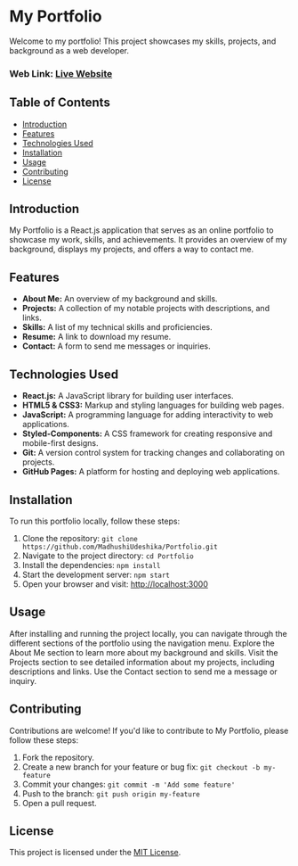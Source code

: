 # My Portfolio
Welcome to my portfolio! This project showcases my skills, projects, and background as a web developer.

### Web Link: [Live Website](https://madhushiudeshika.github.io/Portfolio/)

## Table of Contents
- [Introduction](#introduction)
- [Features](#features)
- [Technologies Used](#technologies-used)
- [Installation](#installation)
- [Usage](#usage)
- [Contributing](#contributing)
- [License](#license)

## Introduction
My Portfolio is a React.js application that serves as an online portfolio to showcase my work, skills, and achievements. It provides an overview of my background, displays my projects, and offers a way to contact me.

## Features
- **About Me:** An overview of my background and skills.
- **Projects:** A collection of my notable projects with descriptions, and links.
- **Skills:** A list of my technical skills and proficiencies.
- **Resume:** A link to download my resume.
- **Contact:** A form to send me messages or inquiries.

## Technologies Used
- **React.js:** A JavaScript library for building user interfaces.
- **HTML5 & CSS3:** Markup and styling languages for building web pages.
- **JavaScript:** A programming language for adding interactivity to web applications.
- **Styled-Components:** A CSS framework for creating responsive and mobile-first designs.
- **Git:** A version control system for tracking changes and collaborating on projects.
- **GitHub Pages:** A platform for hosting and deploying web applications.

## Installation
To run this portfolio locally, follow these steps:

1. Clone the repository: `git clone https://github.com/MadhushiUdeshika/Portfolio.git`
2. Navigate to the project directory: `cd Portfolio`
3. Install the dependencies: `npm install`
4. Start the development server: `npm start`
5. Open your browser and visit: [http://localhost:3000](http://localhost:3000)

## Usage
After installing and running the project locally, you can navigate through the different sections of the portfolio using the navigation menu. Explore the About Me section to learn more about my background and skills. Visit the Projects section to see detailed information about my projects, including descriptions and links. Use the Contact section to send me a message or inquiry.

## Contributing
Contributions are welcome! If you'd like to contribute to My Portfolio, please follow these steps:

1. Fork the repository.
2. Create a new branch for your feature or bug fix: `git checkout -b my-feature`
3. Commit your changes: `git commit -m 'Add some feature'`
4. Push to the branch: `git push origin my-feature`
5. Open a pull request.

## License
This project is licensed under the [MIT License](./LICENSE).
